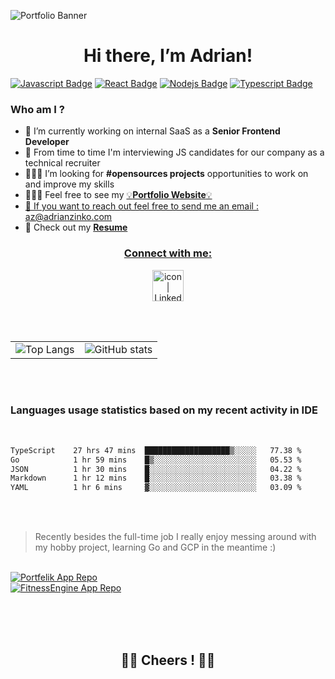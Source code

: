 ![Portfolio Banner](https://azinko.s3.eu-central-1.amazonaws.com/banner.png)

<h1 align="center">
  Hi there, I’m Adrian!
</h1>

 [![Javascript Badge](https://img.shields.io/badge/-Javascript-F0DB4F?style=for-the-badge&labelColor=black&logo=javascript&logoColor=F0DB4F)](#) [![React Badge](https://img.shields.io/badge/-React-61DBFB?style=for-the-badge&labelColor=black&logo=react&logoColor=61DBFB)](#) [![Nodejs Badge](https://img.shields.io/badge/-Nodejs-3C873A?style=for-the-badge&labelColor=black&logo=node.js&logoColor=3C873A)](#) [![Typescript Badge](https://img.shields.io/badge/-Typescript-007acc?style=for-the-badge&labelColor=black&logo=typescript&logoColor=007acc)](#)

<h3 align="left">Who am I ?</h3>

- 👀 I’m currently working on internal SaaS as a **Senior Frontend Developer**
- :newspaper: From time to time I'm interviewing JS candidates for our company as a technical recruiter
- 👨🏻‍💻 I’m looking for **#opensources projects** opportunities to work on and improve my skills
- 👷🏻‍♂️ Feel free to see my <a href="https://adrianzinko.com" target="_blank">:bulb:**Portfolio Website**:bulb:
- 📨 If you want to reach out feel free to send me an email : <a href="mailto:az@adrianzinko.com">az@adrianzinko.com</a>
- :paperclip: Check out my <a href="https://career-az.s3.eu-north-1.amazonaws.com/CV_ADRIAN_ZINKO.pdf" target="_blank">**Resume**

<h3 align="center">Connect with me:</h3>
 
<p align="center" >
<a href="https://www.linkedin.com/in/adrian-zinko/" target="_blank"><img src="https://user-images.githubusercontent.com/61510923/155706452-ceb6a5a7-89e7-43ef-8239-f7dc23c68586.png" alt="icon | LinkedIn" width="50px"/>
</a>
</p>

<br /><br />

<table>
  <tr>
    <td><img src="https://github-readme-stats.vercel.app/api/top-langs/?username=adrianghub&layout=compact" alt="Top Langs"></td>
    <td><img src="https://github-readme-stats.vercel.app/api?username=adrianghub&show_icons=true&theme=dracula&count_private=true" alt="GitHub stats"></td>
  </tr>
</table>

<br /><br />

<h3>Languages usage statistics based on my recent activity in IDE</h3>

<br />

<!--START_SECTION:waka-->

```txt
TypeScript    27 hrs 47 mins  ███████████████████▒░░░░░   77.38 %
Go            1 hr 59 mins    █▒░░░░░░░░░░░░░░░░░░░░░░░   05.53 %
JSON          1 hr 30 mins    █░░░░░░░░░░░░░░░░░░░░░░░░   04.22 %
Markdown      1 hr 12 mins    █░░░░░░░░░░░░░░░░░░░░░░░░   03.38 %
YAML          1 hr 6 mins     ▓░░░░░░░░░░░░░░░░░░░░░░░░   03.09 %
```

<!--END_SECTION:waka-->


<br /><br />

> Recently besides the full-time job I really enjoy messing around with my hobby project, learning Go and GCP in the meantime :)

<br />

<a href="https://github.com/adrianghub/portfelik">
  <img src="https://github-readme-stats.vercel.app/api/pin/?username=adrianghub&repo=portfelik" alt="Portfelik App Repo" />
</a>

<br />

<a href="https://github.com/adrianghub/fitness-engine">
    <img src="https://github-readme-stats.vercel.app/api/pin/?username=adrianghub&repo=fitness-engine" alt="FitnessEngine App Repo" />
  </a>

<br /><br /><br />

<h2 align="center">👋🏻 Cheers ! 👋🏻</h2>
